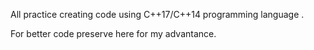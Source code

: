 All practice creating code using C++17/C++14 programming language .

For better code preserve here for my advantance.
